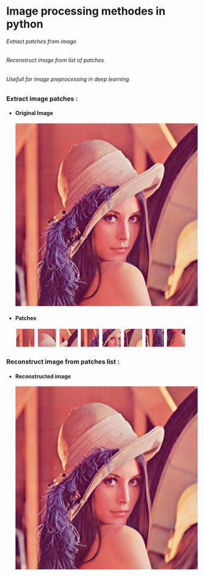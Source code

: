 <H1> Image processing methodes in python </h1>
  <H6> Extract patches from image </H6>
  <H6> Reconstruct image from list of patches </H6>
  <H6> Usefull for image preprocessing in deep learning </H6>

<H3> Extract image patches : </H3>
<ul>
 <li> <H4> Original Image </H4> </li> 
  <img src="lenna.png" alt="original image">
 <li> <H4> Patches </H4> </li> 
  <img src="patches.PNG" alt="patches images">
</ul>
<H3> Reconstruct image from patches list : </H3>
<ul>
 <li> <H4> Reconstructed image </H4> </li> 
    <img src="reconstructed.PNG" alt="reconstructed image">
</ul>
